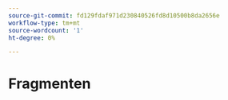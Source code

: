 ```yaml
---
source-git-commit: fd129fdaf971d230840526fd8d10500b8da2656e
workflow-type: tm+mt
source-wordcount: '1'
ht-degree: 0%

---
```

# Fragmenten
